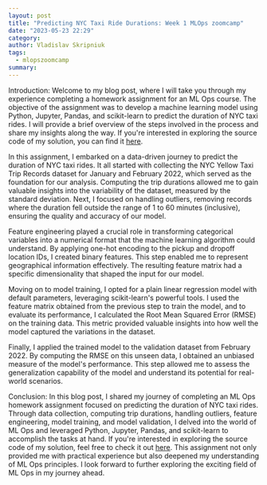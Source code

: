 ```yaml
---
layout: post
title: "Predicting NYC Taxi Ride Durations: Week 1 MLOps zoomcamp"
date: "2023-05-23 22:29"
category: 
author: Vladislav Skripniuk
tags:
  - mlopszoomcamp
summary: 
---
```


Introduction:
Welcome to my blog post, where I will take you through my experience completing a homework assignment for an ML Ops course. The objective of the assignment was to develop a machine learning model using Python, Jupyter, Pandas, and scikit-learn to predict the duration of NYC taxi rides. I will provide a brief overview of the steps involved in the process and share my insights along the way. If you're interested in exploring the source code of my solution, you can find it [here](https://github.com/VladSkripniuk/mlops-zoomcamp/).

In this assignment, I embarked on a data-driven journey to predict the duration of NYC taxi rides. It all started with collecting the NYC Yellow Taxi Trip Records dataset for January and February 2022, which served as the foundation for our analysis. Computing the trip durations allowed me to gain valuable insights into the variability of the dataset, measured by the standard deviation. Next, I focused on handling outliers, removing records where the duration fell outside the range of 1 to 60 minutes (inclusive), ensuring the quality and accuracy of our model.

Feature engineering played a crucial role in transforming categorical variables into a numerical format that the machine learning algorithm could understand. By applying one-hot encoding to the pickup and dropoff location IDs, I created binary features. This step enabled me to represent geographical information effectively. The resulting feature matrix had a specific dimensionality that shaped the input for our model.

Moving on to model training, I opted for a plain linear regression model with default parameters, leveraging scikit-learn's powerful tools. I used the feature matrix obtained from the previous step to train the model, and to evaluate its performance, I calculated the Root Mean Squared Error (RMSE) on the training data. This metric provided valuable insights into how well the model captured the variations in the dataset.

Finally, I applied the trained model to the validation dataset from February 2022. By computing the RMSE on this unseen data, I obtained an unbiased measure of the model's performance. This step allowed me to assess the generalization capability of the model and understand its potential for real-world scenarios.

Conclusion:
In this blog post, I shared my journey of completing an ML Ops homework assignment focused on predicting the duration of NYC taxi rides. Through data collection, computing trip durations, handling outliers, feature engineering, model training, and model validation, I delved into the world of ML Ops and leveraged Python, Jupyter, Pandas, and scikit-learn to accomplish the tasks at hand. If you're interested in exploring the source code of my solution, feel free to check it out [here](https://github.com/VladSkripniuk/mlops-zoomcamp/). This assignment not only provided me with practical experience but also deepened my understanding of ML Ops principles. I look forward to further exploring the exciting field of ML Ops in my journey ahead.